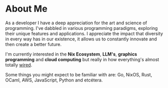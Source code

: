 # About Me

As a developer I have a deep appreciation for the art and science of programming. I've dabbled in various programming paradigms,
exploring their unique features and applications. I appreciate the impact that diversity in every way has in our existence, it allows us
to constantly innovate and then create a better future.

I'm currently interested in the **Nix Ecosystem**, **LLM's**, **graphics programming** and **cloud computing** but really in how everything's almost totally [wired](https://www.youtube.com/watch?v=0xeGE_5kSI0).

Some things you might expect to be familiar with are: Go, NixOS, Rust, OCaml, AWS, JavaScript, Python and etcétera.
